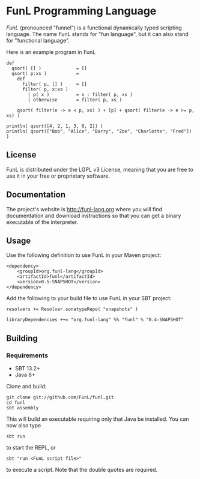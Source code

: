 # FunL Programming Language

*FunL* (pronounced "funnel") is a functional dynamically typed scripting language. The name FunL stands for "fun language", but it can also stand for "functional language".

Here is an example program in FunL

    def
      qsort( [] )             = []
      qsort( p:xs )           =
        def
          filter( p, [] )     = []
          filter( p, x:xs )
            | p( x )          = x : filter( p, xs )
            | otherwise       = filter( p, xs )

        qsort( filter(e -> e < p, xs) ) + [p] + qsort( filter(e -> e >= p, xs) )

    println( qsort([4, 2, 1, 3, 0, 2]) )
    println( qsort(["Bob", "Alice", "Barry", "Zoe", "Charlotte", "Fred"]) )


## License

FunL is distributed under the LGPL v3 License, meaning that you are free to use it in your free or proprietary software.


## Documentation

The project's website is <http://funl-lang.org> where you will find documentation and download instructions so that you can get a binary executable of the interpreter.


## Usage

Use the following definition to use FunL in your Maven project:

	<dependency>
		<groupId>org.funl-lang</groupId>
		<artifactId>funl</artifactId>
		<version>0.5-SNAPSHOT</version>
	</dependency>

Add the following to your build file to use FunL in your SBT project:

	resolvers += Resolver.sonatypeRepo( "snapshots" )

	libraryDependencies ++= "org.funl-lang" %% "funl" % "0.4-SNAPSHOT"


## Building

### Requirements

- SBT 13.2+
- Java 6+

Clone and build:

	git clone git://github.com/FunL/funl.git
	cd funl
	sbt assembly

This will build an executable requiring only that Java be installed.  You can now also type

	sbt run

to start the REPL, or

	sbt "run <FunL script file>"

to execute a script.  Note that the double quotes are required.